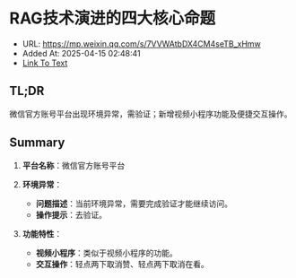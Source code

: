 # RAG技术演进的四大核心命题
- URL: https://mp.weixin.qq.com/s/7VVWAtbDX4CM4seTB_xHmw
- Added At: 2025-04-15 02:48:41
- [Link To Text](2025-04-15-rag技术演进的四大核心命题_raw.md)

## TL;DR
微信官方账号平台出现环境异常，需验证；新增视频小程序功能及便捷交互操作。

## Summary
1. **平台名称**：微信官方账号平台

2. **环境异常**：
   - **问题描述**：当前环境异常，需要完成验证才能继续访问。
   - **操作提示**：去验证。

3. **功能特性**：
   - **视频小程序**：类似于视频小程序的功能。
   - **交互操作**：轻点两下取消赞、轻点两下取消在看。
